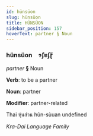 ```yaml
---
id: hünsüon
slug: hünsüon
title: HÜNSÜON
sidebar_position: 157
hoverText: partner § Noun
---
```


### hünsüon&emsp;<span kind="abugida">ɂ̃ʄɐʄɽ̃</span>

*partner* **§** Noun

**Verb**: to be a partner

**Noun**: partner

**Modifier**: partner-related

Thai หุ้นส่วน hûn-sùuan undefined

*Kra-Dai Language Family*